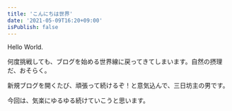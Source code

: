 ```yaml
---
title: 'こんにちは世界'
date: '2021-05-09T16:20+09:00'
isPublish: false
---
```


Hello World.

何度挑戦しても、ブログを始める世界線に戻ってきてしまいます。自然の摂理だ、おそらく。

新規ブログを開くたび、頑張って続けるぞ！と意気込んで、三日坊主の男です。

今回は、気楽にゆるゆる続けていこうと思います。

